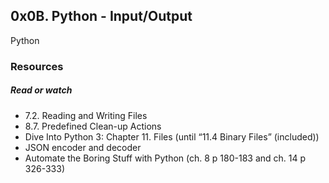 <html>
<head>
<h2>
0x0B. Python - Input/Output
</h2>
<p>
Python
</p>
</head>
<body>
<h3>
Resources
</h3>
<h5>
Read or watch
</h5>
<ul>
<li>
7.2. Reading and Writing Files
</li>
<li>
8.7. Predefined Clean-up Actions
</li>
<li>
Dive Into Python 3: Chapter 11. Files (until “11.4 Binary Files” (included))
</li>
<li>
JSON encoder and decoder
</li>
<li>
Automate the Boring Stuff with Python (ch. 8 p 180-183 and ch. 14 p 326-333)
</li>
</ul>
</body>
</html>

